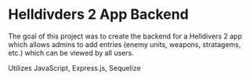 # Helldivders 2 App Backend

The goal of this project was to create the backend for a Helldivers 2 app which allows admins to add entries (enemy units, weapons, stratagems, etc.) which can be viewed by all users.

Utilizes JavaScript, Express.js, Sequelize

